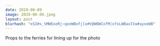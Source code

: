 ```yaml
---
date: 2019-06-09
image: 2019-06-09.jpeg
layout: post
blurhash: "eSI#x_%MWEoeRj~qoeWBofj[o#V@WBWCofM|ofoLWBaxIVa#ayoeWB"
---
```


Props to the ferries for lining up for the photo
